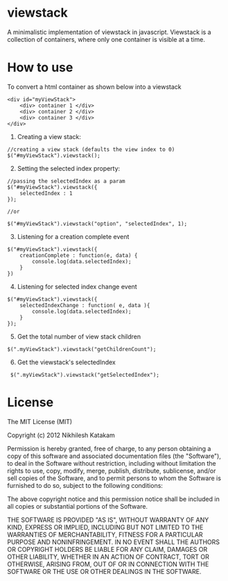 # viewstack


A minimalistic implementation of viewstack in javascript. Viewstack is a collection of containers, where only one container is visible at a time.

# How to use


To convert a html container as shown below into a viewstack

```
<div id="myViewStack">
	<div> container 1 </div>
	<div> container 2 </div>
	<div> container 3 </div>
</div>
```


1. Creating a view stack: 
```
//creating a view stack (defaults the view index to 0)
$("#myViewStack").viewstack();
```

2. Setting the selected index property:

```
//passing the selectedIndex as a param
$("#myViewStack").viewstack({
	selectedIndex : 1
});

//or

$("#myViewStack").viewstack("option", "selectedIndex", 1);
```

3. Listening for a creation complete event

```
$("#myViewStack").viewstack({
	creationComplete : function(e, data) {
		console.log(data.selectedIndex);
	}
})
```

4. Listening for selected index change event

```
$("#myViewStack").viewstack({
	selectedIndexChange : function( e, data ){
		console.log(data.selectedIndex);
	}
});
```

5. Get the total number of view stack children

```
$(".myViewStack").viewstack("getChildrenCount");
```

6. Get the viewstack's selectedIndex

```
 $(".myViewStack").viewstack("getSelectedIndex");
```


# License

The MIT License (MIT)

Copyright (c) 2012 Nikhilesh Katakam

Permission is hereby granted, free of charge, to any person obtaining a copy of this software and associated documentation files (the "Software"), to deal in the Software without restriction, including without limitation the rights to use, copy, modify, merge, publish, distribute, sublicense, and/or sell copies of the Software, and to permit persons to whom the Software is furnished to do so, subject to the following conditions:

The above copyright notice and this permission notice shall be included in all copies or substantial portions of the Software.

THE SOFTWARE IS PROVIDED "AS IS", WITHOUT WARRANTY OF ANY KIND, EXPRESS OR IMPLIED, INCLUDING BUT NOT LIMITED TO THE WARRANTIES OF MERCHANTABILITY, FITNESS FOR A PARTICULAR PURPOSE AND NONINFRINGEMENT. IN NO EVENT SHALL THE AUTHORS OR COPYRIGHT HOLDERS BE LIABLE FOR ANY CLAIM, DAMAGES OR OTHER LIABILITY, WHETHER IN AN ACTION OF CONTRACT, TORT OR OTHERWISE, ARISING FROM, OUT OF OR IN CONNECTION WITH THE SOFTWARE OR THE USE OR OTHER DEALINGS IN THE SOFTWARE.
